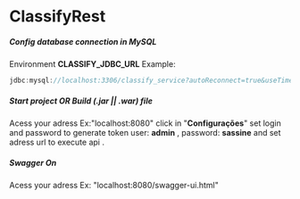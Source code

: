 # ClassifyRest

##### Config database connection in MySQL
Environment **CLASSIFY_JDBC_URL** 
Example: 
```java
jdbc:mysql://localhost:3306/classify_service?autoReconnect=true&useTimezone=true&serverTimezone=UTC&&allowPublicKeyRetrieval=true&useSSL=false&user=dev&password=123
```

##### Start project OR Build (.jar || .war) file
Acess your adress Ex:"localhost:8080" 
click in "**Configurações**" 
set login and password to generate token
user: **admin** , password: **sassine**
and set adress url to execute api .

##### Swagger On
Acess your adress Ex: "localhost:8080/swagger-ui.html"

